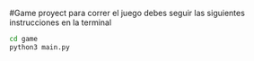 #Game proyect
para correr el juego debes seguir las siguientes instrucciones en la terminal


```sh
cd game
python3 main.py
```


